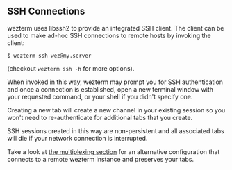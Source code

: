 ## SSH Connections

wezterm uses libssh2 to provide an integrated SSH client.  The
client can be used to make ad-hoc SSH connections to remote hosts
by invoking the client:

```
$ wezterm ssh wez@my.server
```

(checkout `wezterm ssh -h` for more options).

When invoked in this way, wezterm may prompt you for SSH authentication
and once a connection is established, open a new terminal window with
your requested command, or your shell if you didn't specify one.

Creating a new tab will create a new channel in your existing session
so you won't need to re-authenticate for additional tabs that you
create.

SSH sessions created in this way are non-persistent and all associated
tabs will die if your network connection is interrupted.

Take a look at [the multiplexing section](multiplexing.html) for an
alternative configuration that connects to a remote wezterm instance
and preserves your tabs.
